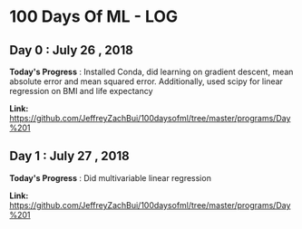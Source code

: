 # 100 Days Of ML - LOG

## Day 0 : July 26 , 2018
 
**Today's Progress** : Installed Conda, did learning on gradient descent, mean absolute error and mean squared error. Additionally, used scipy for linear regression on BMI and life expectancy

**Link:** https://github.com/JeffreyZachBui/100daysofml/tree/master/programs/Day%201 

## Day 1 : July 27 , 2018
 
**Today's Progress** : Did multivariable  linear regression

**Link:** https://github.com/JeffreyZachBui/100daysofml/tree/master/programs/Day%201 

